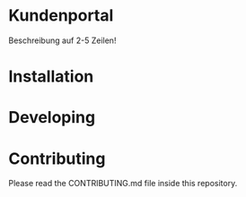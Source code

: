 # Kundenportal
Beschreibung auf 2-5 Zeilen!

# Installation

# Developing

# Contributing
Please read the CONTRIBUTING.md file inside this repository.
